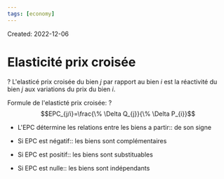 ```yaml
---
tags: [economy] 
---
```

Created: 2022-12-06

# Elasticité prix croisée
?
L'elasticé prix croisée du bien $j$ par rapport au bien $i$ est la réactivité du bien $j$ aux variations du prix du bien $i$.
<!--SR:!2023-01-14,24,250-->

Formule de l'elasticté prix croisée:
?
$$EPC_{j/i}=\frac{\% \Delta Q_{j}}{\% \Delta P_{i}}$$
<!--SR:!2023-01-19,28,250-->

- L'EPC détermine les relations entre les biens a partir:: de son signe
<!--SR:!2023-01-06,16,210-->
- Si EPC est négatif:: les biens sont complémentaires
<!--SR:!2023-01-11,22,250-->
- Si EPC est positif:: les biens sont substituables
<!--SR:!2023-01-08,20,250-->
- Si EPC est nulle:: les biens sont indépendants
<!--SR:!2023-01-16,26,250-->